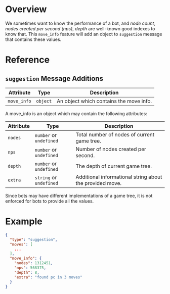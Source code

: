 # Overview

We sometimes want to know the performance of a bot, and *node count*, *nodes created per second (nps)*, *depth*
are well-known good indexes to know that. This `move_info` feature will add an object to `suggestion` message that contains these
values.

# Reference

## `suggestion` Message Additions

Attribute   | Type     | Description
---------   | -------- | ----
`move_info` | `object` | An object which contains the move info.

A move_info is an object which may contain the following attributes:

Attribute | Type                    | Description
--------- | ----------------------- | ----
`nodes`   | `number` or `undefined` | Total number of nodes of current game tree.
`nps`     | `number` or `undefined` | Number of nodes created per second.
`depth`   | `number` or `undefined` | The depth of current game tree.
`extra`   | `string` or `undefined` | Additional informational string about the provided move.

Since bots may have different implementations of a game tree, it is not enforced for bots to provide all the values.

# Example

```json
{
  "type": "suggestion",
  "moves": [
    ...
  ],
  "move_info": {
    "nodes": 1312451,
    "nps": 568375,
    "depth": 8,
    "extra": "found pc in 3 moves"
  }
}
```